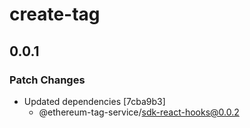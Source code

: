 # create-tag

## 0.0.1

### Patch Changes

- Updated dependencies [7cba9b3]
  - @ethereum-tag-service/sdk-react-hooks@0.0.2
